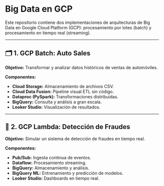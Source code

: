 #  Big Data en GCP

Este repositorio contiene dos implementaciones de arquitecturas de Big Data en Google Cloud Platform (GCP): procesamiento por lotes (batch) y procesamiento en tiempo real (streaming).

---

## 🗂️ 1. GCP Batch: Auto Sales
**Objetivo:** Transformar y analizar datos históricos de ventas de automóviles.

**Componentes:**
- **Cloud Storage:** Almacenamiento de archivos CSV.
- **Cloud Data Fusion:** Pipeline visual ETL sin código.
- **Dataproc (PySpark):** Transformaciones distribuidas.
- **BigQuery:** Consulta y análisis a gran escala.
- **Looker Studio:** Visualización de resultados.
---

## 🔄 2. GCP Lambda: Detección de Fraudes
**Objetivo:** Simular un sistema de detección de fraudes en tiempo real.

**Componentes:**
- **Pub/Sub:** Ingesta continua de eventos.
- **Dataflow:** Procesamiento streaming.
- **BigQuery:** Almacenamiento y análisis.
- **BigQuery ML:** Entrenamiento y predicción de modelos.
- **Looker Studio:** Dashboards en tiempo real.

